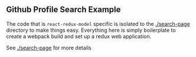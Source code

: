Github Profile Search Example
--------------------------------------------------------
The code that is `react-redux-model` specific is isolated to the [./search-page](./search-page) directory to make things easy.  Everything here is simply boilerplate to create a webpack build and set up a redux web application.

See [./search-page](./search-page) for more details
